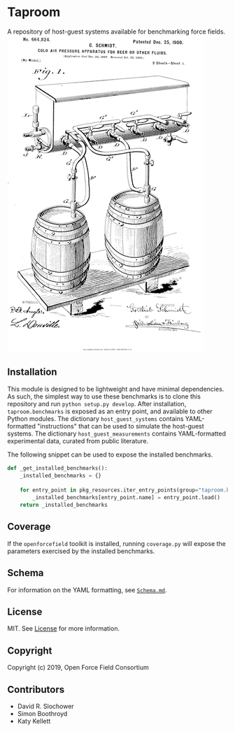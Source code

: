 # Taproom

A repository of host-guest systems available for benchmarking force fields.
![US Patent 664824](tap.png)

## Installation

This module is designed to be lightweight and have minimal dependencies. 
As such, the simplest way to use these benchmarks is to clone this repository and run `python setup.py develop`.
After installation, `taproom.benchmarks` is exposed as an entry point, and available to other Python modules.
The dictionary `host_guest_systems` contains YAML-formatted "instructions" that can be used to simulate the host-guest systems.
The dictionary `host_guest_measurements` contains YAML-formatted experimental data, curated from public literature.

The following snippet can be used to expose the installed benchmarks.

```python
def _get_installed_benchmarks():
    _installed_benchmarks = {}

    for entry_point in pkg_resources.iter_entry_points(group="taproom.benchmarks"):
        _installed_benchmarks[entry_point.name] = entry_point.load()
    return _installed_benchmarks
```

## Coverage

If the `openforcefield` toolkit is installed, running `coverage.py` will expose the parameters exercised by the installed benchmarks.

## Schema

For information on the YAML formatting, see [`Schema.md`](taproom/Schema.md).

## License

MIT. See [License](LICENSE) for more information.

## Copyright

Copyright (c) 2019, Open Force Field Consortium


## Contributors

- David R. Slochower
- Simon Boothroyd
- Katy Kellett
